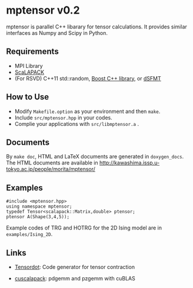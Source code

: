 # mptensor v0.2

mptensor is parallel C++ libarary for tensor calculations.
It provides similar interfaces as Numpy and Scipy in Python.

## Requirements
- MPI Library
- [ScaLAPACK](http://www.netlib.org/scalapack/)
- (For RSVD) C++11 std::random, [Boost C++ library](http://www.boost.org/),
  or [dSFMT](http://www.math.sci.hiroshima-u.ac.jp/~m-mat/MT/SFMT/)

## How to Use
- Modify `Makefile.option` as your environment and then `make`.
- Include `src/mptensor.hpp` in your codes.
- Complie your applications with `src/libmptensor.a` .

## Documents
By `make doc`, HTML and LaTeX documents are generated in `doxygen_docs`.
The HTML documents are available in http://kawashima.issp.u-tokyo.ac.jp/people/morita/mptensor/

## Examples

    #include <mptensor.hpp>
    using namespace mptensor;
    typedef Tensor<scalapack::Matrix,double> ptensor;
    ptensor A(Shape(3,4,5));
Example codes of TRG and HOTRG for the 2D Ising model are in `examples/Ising_2D`.

## Links

- [Tensordot](https://github.com/smorita/Tensordot):
Code generator for tensor contraction

- [cuscalapack](https://github.com/smorita/cuscalapack):
pdgemm and pzgemm with cuBLAS
